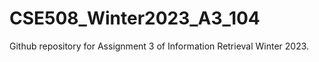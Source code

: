 # CSE508_Winter2023_A3_104
Github repository for Assignment 3 of Information Retrieval Winter 2023.

